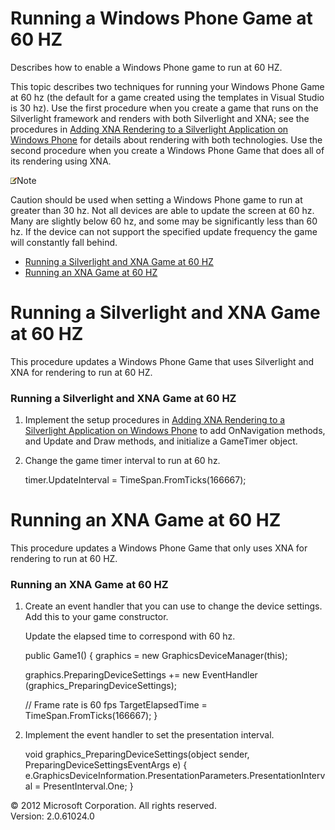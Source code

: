 ﻿

# Running a Windows Phone Game at 60 HZ

Describes how to enable a Windows Phone game to run at 60 HZ.

This topic describes two techniques for running your Windows Phone Game at 60 hz (the default for a game created using the templates in Visual Studio is 30 hz). Use the first procedure when you create a game that runs on the Silverlight framework and renders with both Silverlight and XNA; see the procedures in [Adding XNA Rendering to a Silverlight Application on Windows Phone](XNARendering.md) for details about rendering with both technologies. Use the second procedure when you create a Windows Phone Game that does all of its rendering using XNA.

![](note.gif)Note

Caution should be used when setting a Windows Phone game to run at greater than 30 hz. Not all devices are able to update the screen at 60 hz. Many are slightly below 60 hz, and some may be significantly less than 60 hz. If the device can not support the specified update frequency the game will constantly fall behind.

*   [Running a Silverlight and XNA Game at 60 HZ](#ID4EEB)
*   [Running an XNA Game at 60 HZ](#ID4EHC)

# Running a Silverlight and XNA Game at 60 HZ

This procedure updates a Windows Phone Game that uses Silverlight and XNA for rendering to run at 60 HZ.

### Running a Silverlight and XNA Game at 60 HZ

1.  Implement the setup procedures in [Adding XNA Rendering to a Silverlight Application on Windows Phone](XNARendering.md) to add OnNavigation methods, and Update and Draw methods, and initialize a GameTimer object.
    
2.  Change the game timer interval to run at 60 hz.
    
    timer.UpdateInterval = TimeSpan.FromTicks(166667);
    

# Running an XNA Game at 60 HZ

This procedure updates a Windows Phone Game that only uses XNA for rendering to run at 60 HZ.

### Running an XNA Game at 60 HZ

1.  Create an event handler that you can use to change the device settings. Add this to your game constructor.
    
    Update the elapsed time to correspond with 60 hz.
    
    public Game1()
    {
      graphics = new GraphicsDeviceManager(this);
    
      graphics.PreparingDeviceSettings += new EventHandler<PreparingDeviceSettingsEventArgs>   
       (graphics_PreparingDeviceSettings);
      
      // Frame rate is 60 fps
      TargetElapsedTime = TimeSpan.FromTicks(166667);
    }
    
2.  Implement the event handler to set the presentation interval.
    
    void graphics_PreparingDeviceSettings(object sender, PreparingDeviceSettingsEventArgs e)
    {
      e.GraphicsDeviceInformation.PresentationParameters.PresentationInterval = PresentInterval.One;
    }
    

© 2012 Microsoft Corporation. All rights reserved.  
Version: 2.0.61024.0